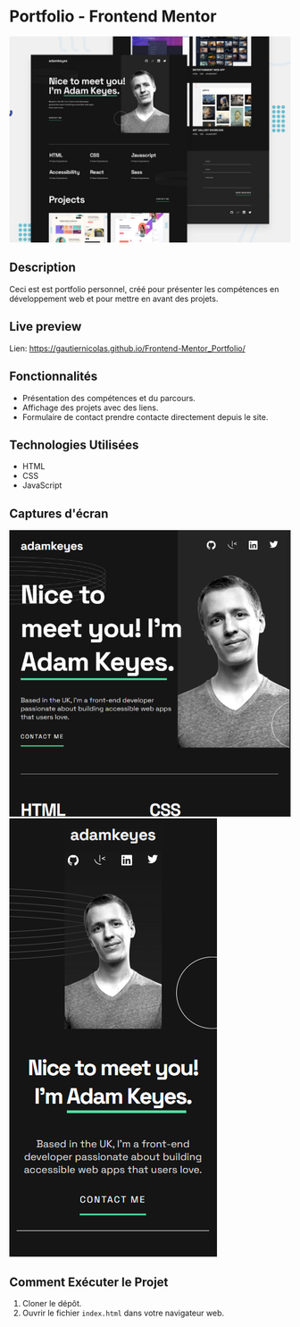 # Portfolio - Frontend Mentor

![Aperçu du Portfolio](./assets/images/preview.jpg)

## Description

Ceci est est portfolio personnel, créé pour présenter les compétences en développement web et pour mettre en avant des projets.

## Live preview

Lien: https://gautiernicolas.github.io/Frontend-Mentor_Portfolio/

## Fonctionnalités

- Présentation des compétences et du parcours.
- Affichage des projets avec des liens.
- Formulaire de contact prendre contacte directement depuis le site.

## Technologies Utilisées

- HTML
- CSS
- JavaScript

## Captures d'écran

![Capture d'écran du Portfolio](./assets/images/screenshot-tablet.png)
![Capture d'écran du Portfolio](./assets/images/screenshot-mobile.png)

## Comment Exécuter le Projet

1. Cloner le dépôt.
2. Ouvrir le fichier `index.html` dans votre navigateur web.

